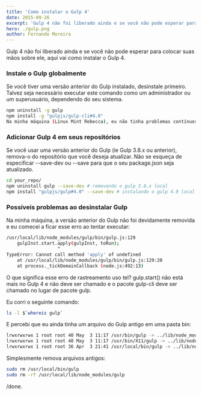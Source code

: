 ```yaml
---
title: 'Como instalar o Gulp 4'
date: 2015-09-26
excerpt: 'Gulp 4 não foi liberado ainda e se você não pode esperar para colocar suas mãos sobre ele, aqui vai como instalar o Gulp 4.'
hero: ./gulp.png
author: Fernando Moreira
---
```


Gulp 4 não foi liberado ainda e se você não pode esperar para colocar suas mãos sobre ele, aqui vai como instalar o Gulp 4.

### Instale o Gulp globalmente

Se você tiver uma versão anterior do Gulp instalado, desinstale primeiro. Talvez seja necessário executar este comando como um administrador ou um superusuário, dependendo do seu sistema.

```bash
npm uninstall -g gulp
npm install -g "gulpjs/gulp-cli#4.0"
Na minha máquina (Linux Mint Rebecca), eu não tinha problemas contínuos usando Gulp < 4 depois de instalar globalmente Gulp 4.
```

### Adicionar Gulp 4 em seus repositórios

Se você usar uma versão anterior do Gulp (ie Gulp 3.8.x ou anterior), remova-o do repositório que você deseja atualizar. Não se esqueça de especificar --save-dev ou --save para que o seu package.json seja atualizado.

```bash
cd your_repo/
npm uninstall gulp --save-dev # removendo o gulp 3.8.x local
npm install "gulpjs/gulp#4.0" --save-dev # instalando o gulp 4.0 local
```

### Possíveis problemas ao desinstalar Gulp

Na minha máquina, a versão anterior do Gulp não foi devidamente removida e eu comecei a ficar esse erro ao tentar executar:

```bash
/usr/local/lib/node_modules/gulp/bin/gulp.js:129
    gulpInst.start.apply(gulpInst, toRun);
                   ^
TypeError: Cannot call method 'apply' of undefined
    at /usr/local/lib/node_modules/gulp/bin/gulp.js:129:20
    at process._tickDomainCallback (node.js:492:13)
```

O que significa esse erro de rastreamento uso tel? gulp.start() não está mais no Gulp 4 e não deve ser chamado e o pacote gulp-cli deve ser chamado no lugar de pacote gulp.

Eu corri o seguinte comando:

```bash
ls -l $`whereis gulp`
```

E percebi que eu ainda tinha um arquivo do Gulp antigo em uma pasta bin:

```bash
lrwxrwxrwx 1 root root 40 May  3 11:17 /usr/bin/gulp -> ../lib/node_modules/gulp-cli/bin/gulp.js
lrwxrwxrwx 1 root root 40 May  3 11:17 /usr/bin/X11/gulp -> ../lib/node_modules/gulp-cli/bin/gulp.js
lrwxrwxrwx 1 root root 36 Apr  3 21:41 /usr/local/bin/gulp -> ../lib/node_modules/gulp/bin/gulp.js
```

Simplesmente remova arquivos antigos:

```bash
sudo rm /usr/local/bin/gulp
sudo rm -rf /usr/local/lib/node_modules/gulp
```

/done.
